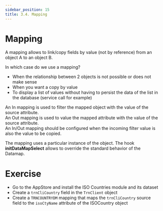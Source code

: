 ```yaml
---
sidebar_position: 15
title: 3.4. Mapping
---
```


Mapping
====================

A mapping allows to link/copy fields by value (not by reference) from an object A to an object B. 


In which case do we use a mapping?
- When the relationship between 2 objects is not possible or does not make sense
- When you want a copy by value
- To display a list of values without having to persist the data of the list in the database (service call for example)

An In mapping is used to filter the mapped object with the value of the source attribute.  
An Out mapping is used to value the mapped attribute with the value of the source attribute.  
An In/Out mapping should be configured when the incoming filter value is also the value to be copied.  

The mapping uses a particular instance of the object.
The hook **initDataMapSelect** allows to override the standard behavior of the Datamap.


Exercise
====================

- Go to the AppStore and install the ISO Countries module and its dataset
- Create a `trnCliCountry` field in the `TrnClient` object
- Create a `TRNCOUNTRYDM` mapping that maps the `trnCliCountry` source field to the `isoCtyName` attribute of the ISOCountry object  